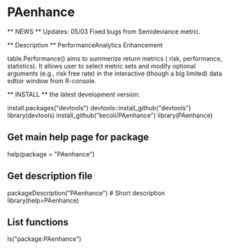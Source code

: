 PAenhance
=========

** NEWS **
Updates: 05/03 
Fixed bugs from Semideviance metric. 

** Description **
PerformanceAnalytics Enhancement 

table.Performance() aims to summerize return metrics ( risk, performance, statistics). It allows user to select metric sets and modify optional arguments (e.g., risk free rate) in the interactive (though a big limited) data edtior window from R-console. 


** INSTALL **
the latest development version:

install.packages("devtools")
devtools::install_github("devtools")
library(devtools)
install_github("kecoli/PAenhance")
library(PAenhance)
## Get main help page for package
help(package = "PAenhance")
## Get description file
packageDescription("PAenhance") # Short description
library(help=PAenhance)
## List functions
ls("package:PAenhance")

